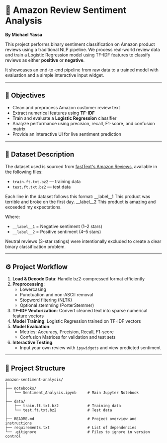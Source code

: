 # 📘 Amazon Review Sentiment Analysis  
**By Michael Yassa**

This project performs binary sentiment classification on Amazon product reviews using a traditional NLP pipeline. We process real-world review data and train a Logistic Regression model using TF-IDF features to classify reviews as either **positive** or **negative**.

It showcases an end-to-end pipeline from raw data to a trained model with evaluation and a simple interactive input widget.

---

## 🎯 Objectives

- Clean and preprocess Amazon customer review text  
- Extract numerical features using **TF-IDF**  
- Train and evaluate a **Logistic Regression** classifier  
- Analyze performance using precision, recall, F1-score, and confusion matrix  
- Provide an interactive UI for live sentiment prediction  

---

## 📂 Dataset Description

The dataset used is sourced from [fastText's Amazon Reviews](https://fasttext.cc/docs/en/supervised-tutorial.html), available in the following files:
- `train.ft.txt.bz2` — training data  
- `test.ft.txt.bz2` — test data  

Each line in the dataset follows this format:
__label__1 This product was terrible and broke on the first day.
__label__2 This product is amazing and exceeded my expectations.


Where:
- `__label__1` = Negative sentiment (1–2 stars)  
- `__label__2` = Positive sentiment (4–5 stars)  

Neutral reviews (3-star ratings) were intentionally excluded to create a clear binary classification problem.

---

## ⚙️ Project Workflow

1. **Load & Decode Data**: Handle bz2-compressed format efficiently  
2. **Preprocessing**:
   - Lowercasing  
   - Punctuation and non-ASCII removal  
   - Stopword filtering (NLTK)  
   - Optional stemming (PorterStemmer)  
3. **TF-IDF Vectorization**: Convert cleaned text into sparse numerical feature vectors  
4. **Model Training**: Logistic Regression trained on TF-IDF vectors  
5. **Model Evaluation**:  
   - Metrics: Accuracy, Precision, Recall, F1-score  
   - Confusion Matrices for validation and test sets  
6. **Interactive Testing**:  
   - Input your own review with `ipywidgets` and view predicted sentiment

---
## 📒 Project Structure

```
amazon-sentiment-analysis/
│
├── notebooks/
│   └── Sentiment_Analysis.ipynb     # Main Jupyter Notebook
│
├── data/
│   ├── train.ft.txt.bz2             # Training data
│   └── test.ft.txt.bz2              # Test data
│
├── README.md                        # Project overview and instructions
├── requirements.txt                 # List of dependencies
└── .gitignore                       # Files to ignore in version control
```
